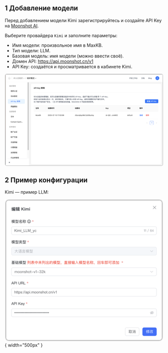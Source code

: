 ## 1 Добавление модели

Перед добавлением модели Kimi зарегистрируйтесь и создайте API Key на [Moonshot AI](https://platform.moonshot.cn/console/account).

Выберите провайдера `Kimi` и заполните параметры:

* Имя модели: произвольное имя в MaxKB.
* Тип модели: LLM.   
* Базовая модель: имя модели (можно ввести своё).   
* Домен API: https://api.moonshot.cn/v1  
* API Key: создаётся и просматривается в кабинете Kimi.

![kimi APIkey](../../img/model/kimi_apikey.png)

## 2 Пример конфигурации

Kimi — пример LLM:

![kimi 模型](../../img/model/kimi_llm.png){ width="500px" }